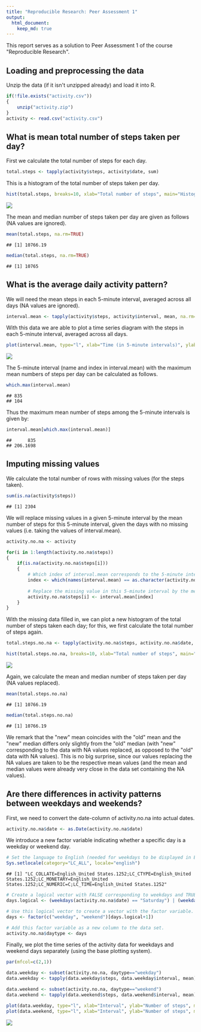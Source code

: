 ```yaml
---
title: "Reproducible Research: Peer Assessment 1"
output: 
  html_document:
    keep_md: true
---
```



This report serves as a solution to Peer Assessment 1 of the course "Reproducible Research".


## Loading and preprocessing the data

Unzip the data (if it isn't unzipped already) and load it into R.


```r
if(!file.exists("activity.csv"))
{
    unzip("activity.zip")
}
activity <- read.csv("activity.csv")
```


## What is mean total number of steps taken per day?

First we calculate the total number of steps for each day.


```r
total.steps <- tapply(activity$steps, activity$date, sum)
```

This is a histogram of the total number of steps taken per day.


```r
hist(total.steps, breaks=10, xlab="Total number of steps", main="Histogram of total number of steps per day")
```

![](PA1_template_files/figure-html/unnamed-chunk-3-1.png)<!-- -->

The mean and median number of steps taken per day are given as follows (NA values are ignored).


```r
mean(total.steps, na.rm=TRUE)
```

```
## [1] 10766.19
```

```r
median(total.steps, na.rm=TRUE)
```

```
## [1] 10765
```


## What is the average daily activity pattern?

We will need the mean steps in each 5-minute interval, averaged across all days (NA values are ignored).


```r
interval.mean <- tapply(activity$steps, activity$interval, mean, na.rm=TRUE)
```

With this data we are able to plot a time series diagram with the steps in each 5-minute interval, averaged across all days.


```r
plot(interval.mean, type="l", xlab="Time (in 5-minute intervals)", ylab="Mean number of steps")
```

![](PA1_template_files/figure-html/unnamed-chunk-6-1.png)<!-- -->

The 5-minute interval (name and index in interval.mean) with the maximum mean numbers of steps per day can be calculated as follows.


```r
which.max(interval.mean)
```

```
## 835 
## 104
```

Thus the maximum mean number of steps among the 5-minute intervals is given by:


```r
interval.mean[which.max(interval.mean)]
```

```
##      835 
## 206.1698
```


## Imputing missing values

We calculate the total number of rows with missing values (for the steps taken).


```r
sum(is.na(activity$steps))
```

```
## [1] 2304
```

We will replace missing values in a given 5-minute interval by the mean number of steps for this 5-minute interval, given the days with no missing values (i.e. taking the values of interval.mean).


```r
activity.no.na <- activity

for(i in 1:length(activity.no.na$steps))
{
    if(is.na(activity.no.na$steps[i]))
    {
        # Which index of interval.mean corresponds to the 5-minute interval with the missing value.
        index <- which(names(interval.mean) == as.character(activity.no.na$interval[i]))
        
        # Replace the missing value in this 5-minute interval by the mean value of this 5-minute interval.
        activity.no.na$steps[i] <- interval.mean[index]
    }
}
```

With the missing data filled in, we can plot a new histogram of the total number of steps taken each day; for this, we first calculate the total number of steps again.


```r
total.steps.no.na <- tapply(activity.no.na$steps, activity.no.na$date, sum)

hist(total.steps.no.na, breaks=10, xlab="Total number of steps", main="Histogram of total number of steps per day (missing values replaced)")
```

![](PA1_template_files/figure-html/unnamed-chunk-11-1.png)<!-- -->

Again, we calculate the mean and median number of steps taken per day (NA values replaced).


```r
mean(total.steps.no.na)
```

```
## [1] 10766.19
```

```r
median(total.steps.no.na)
```

```
## [1] 10766.19
```

We remark that the "new" mean coincides with the "old" mean and the "new" median differs only slightly from the "old" median (with "new" corresponding to the data with NA values replaced, as opposed to the "old" data with NA values). This is no big surprise, since our values replacing the NA values are taken to be the respective mean values (and the mean and median values were already very close in the data set containing the NA values).


## Are there differences in activity patterns between weekdays and weekends?

First, we need to convert the date-column of activity.no.na into actual dates.


```r
activity.no.na$date <- as.Date(activity.no.na$date)
```

We introduce a new factor variable indicating whether a specific day is a weekday or weekend day.


```r
# Set the language to English (needed for weekdays to be displayed in English).
Sys.setlocale(category="LC_ALL", locale="english")
```

```
## [1] "LC_COLLATE=English_United States.1252;LC_CTYPE=English_United States.1252;LC_MONETARY=English_United States.1252;LC_NUMERIC=C;LC_TIME=English_United States.1252"
```

```r
# Create a logical vector with FALSE corresponding to weekdays and TRUE to weekend days
days.logical <- (weekdays(activity.no.na$date) == "Saturday") | (weekdays(activity.no.na$date) == "Sunday")

# Use this logical vector to create a vector with the factor variable.
days <- factor(c("weekday", "weekend")[days.logical+1])

# Add this factor variable as a new column to the data set.
activity.no.na$daytype <- days
```

Finally, we plot the time series of the activity data for weekdays and weekend days separately (using the base plotting system).


```r
par(mfcol=c(2,1))

data.weekday <- subset(activity.no.na, daytype=="weekday")
data.weekday <- tapply(data.weekday$steps, data.weekday$interval, mean)

data.weekend <- subset(activity.no.na, daytype=="weekend")
data.weekend <- tapply(data.weekend$steps, data.weekend$interval, mean)

plot(data.weekday, type="l", xlab="Interval", ylab="Number of steps", main="Weekdays")
plot(data.weekend, type="l", xlab="Interval", ylab="Number of steps", main="Weekend days")
```

![](PA1_template_files/figure-html/unnamed-chunk-15-1.png)<!-- -->
